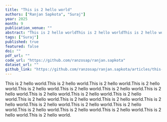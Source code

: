 ```yaml
---
title: "This is 2 hello world"
authors: ["Ranjan Sapkota", "Suraj"]
year: 2025
month: 9
publication_venue: ""
abstract: "This is 2 hello worldThis is 2 hello worldThis is 2 hello world"
tags: ["Suraj"]
published: true
featured: false
doi: ""
pdf_url: ""
code_url: "https://github.com/ranzosap/ranjan.sapkota"
dataset_url: ""
github_link: "https://github.com/ranzosap/ranjan.sapkota/articles/this-is-2-hello-world"
---
```


This is 2 hello world.This is 2 hello world.This is 2 hello world.This is 2 hello world.This is 2 hello world.This is 2 hello world.This is 2 hello world.This is 2 hello world.This is 2 hello world.This is 2 hello world.This is 2 hello world.This is 2 hello world.This is 2 hello world.This is 2 hello world.This is 2 hello world.This is 2 hello world.This is 2 hello world.This is 2 hello world.This is 2 hello world.This is 2 hello world.This is 2 hello world.This is 2 hello world.This is 2 hello world.
